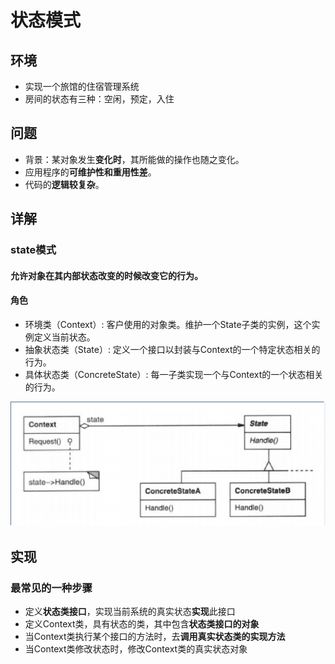 # 状态模式

## 环境

- 实现一个旅馆的住宿管理系统
- 房间的状态有三种：空闲，预定，入住

## 问题

- 背景：某对象发生**变化时**，其所能做的操作也随之变化。
- 应用程序的**可维护性和重用性差**。
- 代码的**逻辑较复杂**。

## 详解

### state模式

#### 允许对象在其**内部状态改变**的时候**改变**它的**行为**。

#### 角色

- 环境类（Context）:  客户使用的对象类。维护一个State子类的实例，这个实例定义当前状态。
- 抽象状态类（State）:  定义一个接口以封装与Context的一个特定状态相关的行为。
- 具体状态类（ConcreteState）:  每一子类实现一个与Context的一个状态相关的行为。

![staterole](../images/state/staterole.png)

## 实现

### 最常见的一种步骤

- 定义**状态类接口**，实现当前系统的真实状态**实现**此接口
- 定义Context类，具有状态的类，其中包含**状态类接口的对象**
- 当Context类执行某个接口的方法时，去**调用真实状态类的实现方法**
- 当Context类修改状态时，修改Context类的真实状态对象
